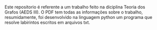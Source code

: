 Este repositorio é referente a um trabalho feito na diciplina Teoria dos Grafos (AEDS III). O PDF tem todas as informações sobre o trabalho, resumidamente, foi desenvolvido na linguagem python um programa que resolve labirintos escritos em arquivos txt.
